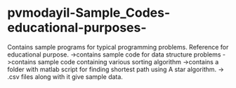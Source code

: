 # pvmodayil-Sample_Codes-educational-purposes-
Contains sample programs for typical programming problems. Reference for educational purpose.
->contains sample code for data structure problems
->contains sample code containing various sorting algorithm
->contains a folder with matlab script for finding shortest path using A star algorithm.
  -> .csv files along with it give sample data.
